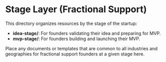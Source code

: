 # Stage Layer (Fractional Support)

This directory organizes resources by the stage of the startup:
- **idea-stage/**: For founders validating their idea and preparing for MVP.
- **mvp-stage/**: For founders building and launching their MVP.

Place any documents or templates that are common to all industries and geographies for fractional support founders at a given stage here. 